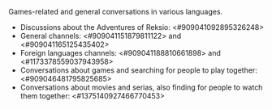 Games-related and general conversations in various languages.
- Discussions about the Adventures of Reksio: <#909041092895326248>
- General channels: <#909041151879811122> and <#909041165125435402>
- Foreign languages channels: <#909041188810661898> and <#1173378559037943958>
- Conversations about games and searching for people to play together: <#909046481795825685>
- Conversations about movies and serias, also finding for people to watch them together: <#1375140927466770453>
